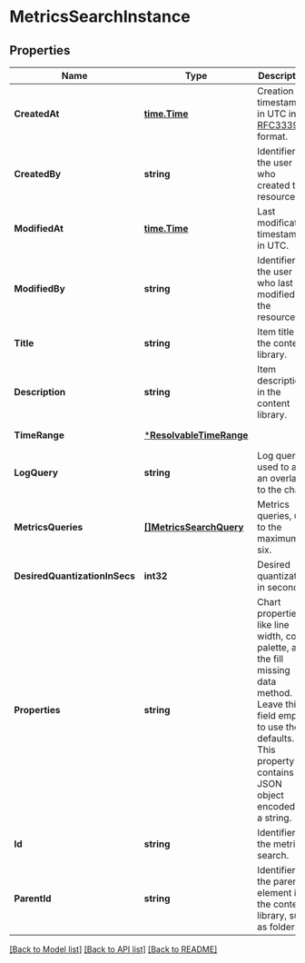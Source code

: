 # MetricsSearchInstance

## Properties
Name | Type | Description | Notes
------------ | ------------- | ------------- | -------------
**CreatedAt** | [**time.Time**](time.Time.md) | Creation timestamp in UTC in [RFC3339](https://tools.ietf.org/html/rfc3339) format. | [default to null]
**CreatedBy** | **string** | Identifier of the user who created the resource. | [default to null]
**ModifiedAt** | [**time.Time**](time.Time.md) | Last modification timestamp in UTC. | [default to null]
**ModifiedBy** | **string** | Identifier of the user who last modified the resource. | [default to null]
**Title** | **string** | Item title in the content library. | [default to null]
**Description** | **string** | Item description in the content library. | [default to null]
**TimeRange** | [***ResolvableTimeRange**](ResolvableTimeRange.md) |  | [default to null]
**LogQuery** | **string** | Log query used to add an overlay to the chart. | [optional] [default to null]
**MetricsQueries** | [**[]MetricsSearchQuery**](MetricsSearchQuery.md) | Metrics queries, up to the maximum of six. | [default to null]
**DesiredQuantizationInSecs** | **int32** | Desired quantization in seconds. | [optional] [default to 0]
**Properties** | **string** | Chart properties, like line width, color palette, and the fill missing data method. Leave this field empty to use the defaults. This property contains JSON object encoded as a string.  | [optional] [default to null]
**Id** | **string** | Identifier of the metrics search. | [default to null]
**ParentId** | **string** | Identifier of the parent element in the content library, such as folder. | [optional] [default to null]

[[Back to Model list]](../README.md#documentation-for-models) [[Back to API list]](../README.md#documentation-for-api-endpoints) [[Back to README]](../README.md)

